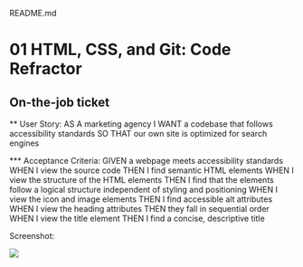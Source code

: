 README.md
# 01 HTML, CSS, and Git: Code Refractor

## On-the-job ticket

** User Story:
AS A marketing agency
I WANT a codebase that follows accessibility standards
SO THAT our own site is optimized for search engines

*** Acceptance Criteria:
GIVEN a webpage meets accessibility standards
WHEN I view the source code
THEN I find semantic HTML elements
WHEN I view the structure of the HTML elements
THEN I find that the elements follow a logical structure independent of styling and positioning
WHEN I view the icon and image elements
THEN I find accessible alt attributes
WHEN I view the heading attributes
THEN they fall in sequential order
WHEN I view the title element
THEN I find a concise, descriptive title

Screenshot:
<p>
    <img src="images/_Users_ashleybostrom_Documents_Coding_working-files_git-init-sample_index.html (1).png" />
</p>
